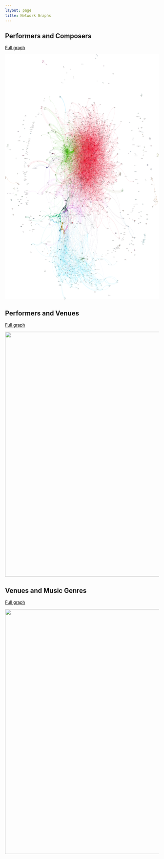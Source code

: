 ```yaml
---
layout: page
title: Network Graphs
---
```



## Performers and Composers


[Full graph](https://raw.githubusercontent.com/martinnicastro/martinnicastro.github.io/64c0bc2a31d2ebe7fd8d3c86de1fefafb6284e68/modularity.svg)

<img src="https://raw.githubusercontent.com/martinnicastro/martinnicastro.github.io/64c0bc2a31d2ebe7fd8d3c86de1fefafb6284e68/modularity.svg" width="800" height="800">


## Performers and Venues

[Full graph](https://raw.githubusercontent.com/musictopography/musictopography.github.io/1985207c7729d63a6fc610d7962af9496443b931/spazi_musicisti_nomi.svg)

<img src="https://raw.githubusercontent.com/musictopography/musictopography.github.io/1985207c7729d63a6fc610d7962af9496443b931/spazi_musicisti_nomi.svg" width="800" height="800">

## Venues and Music Genres

[Full graph](https://raw.githubusercontent.com/musictopography/musictopography.github.io/14d4d07b1e5c1b46db9ab25eb276252d07f0ab75/images/generi_spazi.svg)

<img src="https://raw.githubusercontent.com/musictopography/musictopography.github.io/14d4d07b1e5c1b46db9ab25eb276252d07f0ab75/images/generi_spazi.svg" width="800" height="800">
